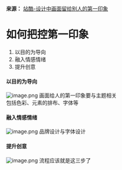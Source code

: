 **来源：**
[站酷-设计中画面留给别人的第一印象](http://www.zcool.com.cn/article/ZNjE4NzMy.html)
# 如何把控第一印象
1. 以目的为导向
2. 融入情感情绪
3. 提升创意
#### 以目的为导向
![image.png](https://upload-images.jianshu.io/upload_images/7955445-a7affac7b7e300b5.png?imageMogr2/auto-orient/strip%7CimageView2/2/w/1240)
画面给人的第一印象要与主题相关\
包括色彩、元素的排布、字体等
#### 融入情感情绪
![image.png](https://upload-images.jianshu.io/upload_images/7955445-ac06878cb91d36c9.png?imageMogr2/auto-orient/strip%7CimageView2/2/w/1240)
品牌设计与字体设计
#### 提升创意
![image.png](https://upload-images.jianshu.io/upload_images/7955445-da6cdabb1c5f5015.png?imageMogr2/auto-orient/strip%7CimageView2/2/w/1240)
流程应该就是这三步了
